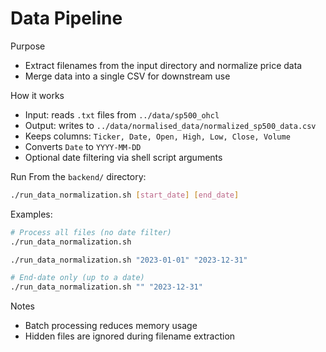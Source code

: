 Data Pipeline
====================================

Purpose
- Extract filenames from the input directory and normalize price data
- Merge data into a single CSV for downstream use

How it works
- Input: reads `.txt` files from `../data/sp500_ohcl`
- Output: writes to `../data/normalised_data/normalized_sp500_data.csv`
- Keeps columns: `Ticker, Date, Open, High, Low, Close, Volume`
- Converts `Date` to `YYYY-MM-DD`
- Optional date filtering via shell script arguments

Run
From the `backend/` directory:

```bash
./run_data_normalization.sh [start_date] [end_date]
```

Examples:

```bash
# Process all files (no date filter)
./run_data_normalization.sh
```

```bash
./run_data_normalization.sh "2023-01-01" "2023-12-31"
```

```bash
# End-date only (up to a date)
./run_data_normalization.sh "" "2023-12-31"
```

Notes
- Batch processing reduces memory usage
- Hidden files are ignored during filename extraction

